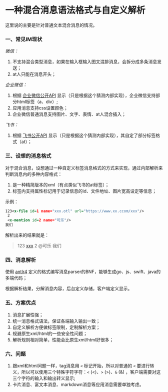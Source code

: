 # 一种混合消息语法格式与自定义解析

这里说的主要是针对普通文本混合消息的情况。

### 一、常见IM现状

*微信：*

1.  不支持混合类型消息，如果在输入框输入图文混排消息，会拆分成多条消息发送；
2.  at人只能在消息开头；

*企业微信：*

1.  根据 [企业微信公开API](https://developer.work.weixin.qq.com/document/path/90236) 显示（只是根据这个猜测内部实现），企业微信支持部分html标签（a、div）;
2.  应用消息支持css设置颜色；
3.  企业微信普通消息支持图片、文字、表情、at人混合插入；

*飞书：*

1.  根据 [飞书公开API](https://open.feishu.cn/document/ukTMukTMukTM/uUjNz4SN2MjL1YzM) 显示（只是根据这个猜测内部实现），其自定了部分标签格式（at）；

### 三、设想的消息格式

对于混合消息，设想通过一种自定义标签消息格式的方式来实现，通过内部解析来判断消息内的多种内容格式：

1.  是一种精简版本的xml（有点类似飞书的at标签）；
2.  标签内支持属性标记用于记录信息的id、文件地址、图片宽高设定等信息；

示例：

```xml
123<x-file id=1 name="xxx.otl" url="https://www.xx.ccom/xxx"/>
 2
 <x-mention id=2 name="可乐"/>
我们
```

解析出来的结果就是：

>   123 [xxx](https://www.xx.ccom/xxx) 2 @可乐 我们

### 四、消息解析

使用 [antlr4](https://github.com/antlr/antlr4) 定义的格式编写消息parser的BNF，能够生成go、js、swift、java的多端代码；

根据解析结果，分解消息内容，后台定义存储，客户端定义显示。

### 五、方案优点

1.  消息扩展性强；
2.  统一消息格式语法，保证各端输入输出一致；
3.  自定义解析方便做标签限制，定制解析方案；
4.  规避原生xml/html的一些安全性问题；
5.  解析规则相对简单，性能会比原生xml/html好很多；

### 六、问题

1.  跟xml和html问题一样，tag消息用 `<` 标记开始，所以对普通的 `<` 要进行转义，所以可以使用三个特殊字符字符：`<` (&lt;)、`>` (&gt;)、`&` (&amp;) ，客户端需要对这三个字符的输入和输出转义显示;
2.  卡片消息、富文本消息、markdown消息等应用消息需要单独考虑。
